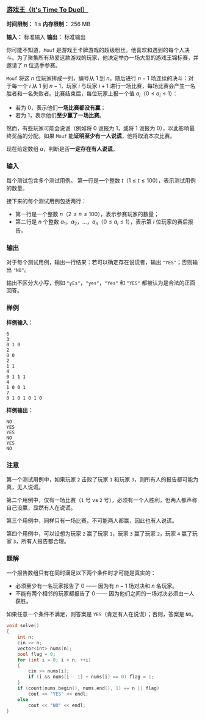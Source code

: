 ### [游戏王（It's Time To Duel）](https://codeforces.com/contest/2109/problem/A)

**时间限制：** 1 s
**内存限制：** 256 MB

**输入：** 标准输入
**输出：** 标准输出



你可能不知道，`Mouf` 是游戏王卡牌游戏的超级粉丝。他喜欢和遇到的每个人决斗。为了聚集所有热爱这款游戏的玩家，他决定举办一场大型的游戏王锦标赛，并邀请了 $n$ 位选手参赛。

`Mouf` 将这 $n$ 位玩家排成一列，编号从 $1$ 到 $n$。随后进行 $n - 1$ 场连续的决斗：对于每一个 $i$ 从 $1$ 到 $n - 1$，玩家 $i$ 与玩家 $i + 1$ 进行一场比赛，每场比赛会产生一名胜者和一名失败者。比赛结束后，每位玩家上报一个值 $a_i$（$0 \le a_i \le 1$）：

* 若为 $0$，表示他们**一场比赛都没有赢**；
* 若为 $1$，表示他们**至少赢了一场比赛**。

然而，有些玩家可能会说谎（例如将 $0$ 谎报为 $1$，或将 $1$ 谎报为 $0$），以此影响最终奖品的分配。如果 `Mouf` 能**证明至少有一人说谎**，他将取消本次比赛。

现在给定数组 $a$，判断是否**一定存在有人说谎**。







### 输入

每个测试包含多个测试用例。
第一行是一个整数 $t$（$1 \le t \le 100$），表示测试用例的数量。

接下来的每个测试用例包括两行：

* 第一行是一个整数 $n$（$2 \le n \le 100$），表示参赛玩家的数量；
* 第二行是 $n$ 个整数 $a_1$，$a_2$，$\ldots$，$a_n$（$0 \le a_i \le 1$），表示第 $i$ 位玩家的赛后报告。





### 输出

对于每个测试用例，输出一行结果：若可以确定存在说谎者，输出 `"YES"`；否则输出 `"NO"`。

输出不区分大小写，例如 `"yEs"`，`"yes"`，`"Yes"` 和 `"YES"` 都被认为是合法的正面回答。





### 样例

**样例输入：**

```
6
3
0 1 0
2
0 0
2
1 1
4
0 1 1 1
4
1 0 0 1
7
0 1 0 1 0 1 0
```



**样例输出：**

```
NO
YES
YES
NO
YES
NO
```





### 注意

第一个测试用例中，如果玩家 `2` 击败了玩家 `1` 和玩家 `3`，则所有人的报告都可能为真，无人说谎。

第二个用例中，仅有一场比赛（`1` 号 vs `2` 号），必须有一个人胜利，但两人都声称自己没赢，显然有人在说谎。

第三个用例中，同样只有一场比赛，不可能两人都赢，因此也有人说谎。

第四个用例中，可以设想为玩家 `2` 赢了玩家 `1`，玩家 `3` 赢了玩家 `2`，玩家 `4` 赢了玩家 `3`，所有人报告都合理。





### 题解

一个报告数组只有在同时满足以下两个条件时才可能是真实的：

- 必须至少有一名玩家报告了 $0$ —— 因为有 $n - 1$ 场对决和 $n$ 名玩家。
- 不能有两个相邻的玩家都报告了 $0$ —— 因为他们之间的一场对决必须由一人获胜。

如果任意一个条件不满足，则答案是 `YES`（肯定有人在说谎）；否则，答案是 `NO`。



```cpp
void solve()
{
	int n;
	cin >> n;
	vector<int> nums(n);
	bool flag = 0;
	for (int i = 0; i < n; ++i)
	{
		cin >> nums[i];
		if (i && nums[i - 1] + nums[i] == 0) flag = 1;
	}
	if (count(nums.begin(), nums.end(), 1) == n || flag)
		cout << "YES" << endl;
	else
		cout << "NO" << endl;
}
```

